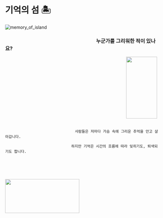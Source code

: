 # 기억의 섬 :desert_island: 

![memory_of_island](https://user-images.githubusercontent.com/55572533/129934578-93af8619-314d-431f-8278-8cd052394591.png)

### 　　　　　　　　　　　　　　　　　　누군가를 그리워한 적이 있나요?
　　　　　　　　　　　　　　　　　　　　　　　　　　　　<img src="https://user-images.githubusercontent.com/55572533/129942526-0ae4ee9f-b01b-4c89-a171-fa87f7ff00cd.png" height="200px" width="100px">
```

　　　　　　　　　　　　　　　　　　　사람들은 저마다 가슴 속에 그리운 추억을 안고 살아갑니다.

　　　　　　　　　　　　　　　　　　하지만 기억은 시간의 흐름에 따라 잊히기도, 퇴색되기도 합니다.
                   
```
　　　　　　

                           
　　　　　　　　　　　　　　　　　　　　　　　　<img src="https://user-images.githubusercontent.com/55572533/129946323-e75c4871-fb98-41a2-846e-24f9276e5e00.png" height="110px" width="240px">
                 
　　　　　　　　　　　　　　　　
　　　　　　　　　　　　　　　　　　　　　　　　　　　　　　　　　　　　　　　　　　　　　　　　　　　　　　　　　　　　　　　　　　　　　　　　　　
--------
